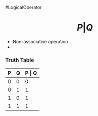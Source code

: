 #LogicalOperator 
# $$ P | Q$$
- Non-associative operation
- 
### Truth Table
| P | Q | P \| Q |
|---|--|---|
|0|0|0|
|0|1|1|
|1|0|1|
|1|1|1|
